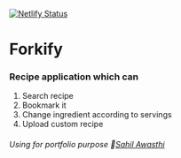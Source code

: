 [![Netlify Status](https://api.netlify.com/api/v1/badges/571488fc-f366-4107-b61a-a98217f4e943/deploy-status)](https://forkify-sahil.netlify.app/)

# Forkify

### Recipe application which can

1. Search recipe
2. Bookmark it
3. Change ingredient according to servings
4. Upload custom recipe

###### Using for portfolio purpose :link:[Sahil Awasthi](https://linktr.ee/sahilawasthi)
